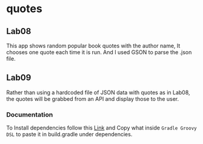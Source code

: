 # quotes

## Lab08

This app shows random popular book quotes with the author name,
It chooses one quote each time it is run.
And I used GSON to parse the .json file. 

## Lab09
Rather than using a hardcoded file of JSON data with quotes as in Lab08,
the quotes will be grabbed from an API and display those to the user.



### Documentation
To Install dependencies follow this [Link](https://search.maven.org/artifact/com.google.code.gson/gson/2.8.7/jar)
and Copy what inside `Gradle Groovy DSL` to paste it in build.gradle under dependencies.
